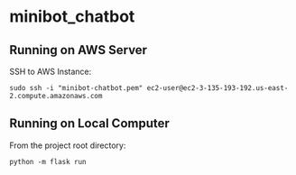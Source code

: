 # minibot_chatbot

## Running on AWS Server

SSH to AWS Instance:
```
sudo ssh -i "minibot-chatbot.pem" ec2-user@ec2-3-135-193-192.us-east-2.compute.amazonaws.com
```

## Running on Local Computer

From the project root directory:
```
python -m flask run